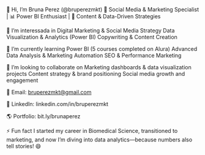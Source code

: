 👋 Hi, I’m Bruna Perez (@bruperezmkt)
🎯 Social Media & Marketing Specialist | 📊 Power BI Enthusiast | 🚀 Content & Data-Driven Strategies



👀 I’m interessada in
Digital Marketing & Social Media Strategy
Data Visualization & Analytics (Power BI)
Copywriting & Content Creation


🌱 I’m currently learning
Power BI (5 courses completed on Alura)
Advanced Data Analysis & Marketing Automation
SEO & Performance Marketing


💞️ I’m looking to collaborate on
Marketing dashboards & data visualization projects
Content strategy & brand positioning
Social media growth and engagement


📩 Email: bruperezmkt@gmail.com

🔗 LinkedIn: linkedin.com/in/bruperezmkt

🌎 Portfolio: bit.ly/brunaperez

⚡ Fun fact
I started my career in Biomedical Science, transitioned to marketing, and now I’m diving into data analytics—because numbers also tell stories! 😄
